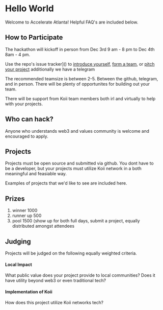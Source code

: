 # Hello World 

Welcome to Accelerate Atlanta! Helpful FAQ's are included below.

## How to Participate

The hackathon will kickoff in person from Dec 3rd 9 am - 8 pm to Dec 4th 8am - 4 pm. 

Use the repo's issue tracker]() to [introduce yourself](), [form a team](), or [pitch your project]() additionally we have a telegram[]()

The recommended teamsize is between 2-5. Between the github, telegram, and in person. There will be plenty of opportunites for building out your team. 

There will be support from Koii team members both irl and virtually to help with your projects. 

## Who can hack?

Anyone who understands web3 and values community is welcome and encouraged to apply. 

## Projects

Projects must be open source and submitted via github. You dont have to be a developer, but your projects must utilize Koii network in a both meaningful and feasiable way. 

Examples of projects that we'd like to see are included here.

## Prizes

1. winner 1000
2. runner up 500
3. pool 1500  (show up for both full days, submit a project, equally distributed amongst attendees

## Judging 

Projects will be judged on the following equally weighted criteria.

#### Local Impact

What public value does your project provide to local communities? Does it have utility beyond web3 or even traditional tech? 

#### Implementation of Koii

How does this project utilize Koii networks tech? 

